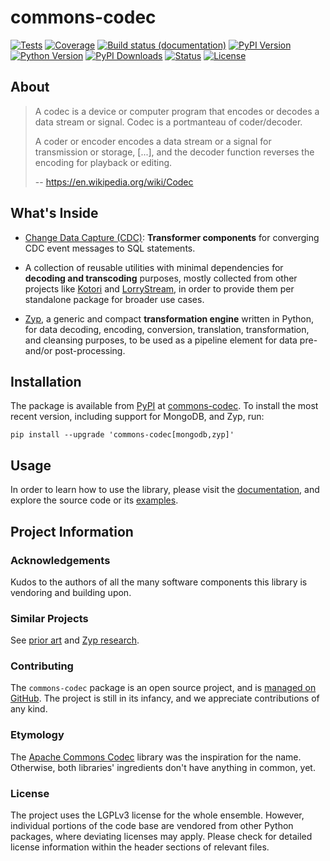 # commons-codec

[![Tests](https://github.com/daq-tools/commons-codec/actions/workflows/tests.yml/badge.svg)](https://github.com/daq-tools/commons-codec/actions/workflows/tests.yml)
[![Coverage](https://codecov.io/gh/daq-tools/commons-codec/branch/main/graph/badge.svg)](https://app.codecov.io/gh/daq-tools/commons-codec)
[![Build status (documentation)](https://readthedocs.org/projects/commons-codec/badge/)](https://cratedb.com/docs/commons-codec/)
[![PyPI Version](https://img.shields.io/pypi/v/commons-codec.svg)](https://pypi.org/project/commons-codec/)
[![Python Version](https://img.shields.io/pypi/pyversions/commons-codec.svg)](https://pypi.org/project/commons-codec/)
[![PyPI Downloads](https://pepy.tech/badge/commons-codec/month)](https://pepy.tech/project/commons-codec/)
[![Status](https://img.shields.io/pypi/status/commons-codec.svg)](https://pypi.org/project/commons-codec/)
[![License](https://img.shields.io/pypi/l/commons-codec.svg)](https://pypi.org/project/commons-codec/)

## About

> A codec is a device or computer program that encodes or decodes a data stream or signal.
> Codec is a portmanteau of coder/decoder.
>
> A coder or encoder encodes a data stream or a signal for transmission or storage,
> [...], and the decoder function reverses the encoding for playback or editing.
>
> -- https://en.wikipedia.org/wiki/Codec

## What's Inside
- [Change Data Capture (CDC)]: **Transformer components** for converging CDC event messages to
  SQL statements.

- A collection of reusable utilities with minimal dependencies for
  **decoding and transcoding** purposes, mostly collected from other projects like
  [Kotori](https://kotori.readthedocs.io/) and [LorryStream](https://lorrystream.readthedocs.io/),
  in order to provide them per standalone package for broader use cases.

- [Zyp], a generic and compact **transformation engine** written in Python, for data
  decoding, encoding, conversion, translation, transformation, and cleansing purposes,
  to be used as a pipeline element for data pre- and/or post-processing.

## Installation
The package is available from [PyPI] at [commons-codec].
To install the most recent version, including support for MongoDB, and Zyp, run:
```shell
pip install --upgrade 'commons-codec[mongodb,zyp]'
```

## Usage
In order to learn how to use the library, please visit the [documentation],
and explore the source code or its [examples].


## Project Information

### Acknowledgements
Kudos to the authors of all the many software components this library is
vendoring and building upon.

### Similar Projects
See [prior art] and [Zyp research].

### Contributing
The `commons-codec` package is an open source project, and is
[managed on GitHub]. The project is still in its infancy, and
we appreciate contributions of any kind.

### Etymology
The [Apache Commons Codec] library was the inspiration for the name. Otherwise,
both libraries' ingredients don't have anything in common, yet.

### License
The project uses the LGPLv3 license for the whole ensemble. However, individual
portions of the code base are vendored from other Python packages, where
deviating licenses may apply. Please check for detailed license information
within the header sections of relevant files.



[Apache Commons Codec]: https://commons.apache.org/proper/commons-codec/
[Change Data Capture (CDC)]: https://en.wikipedia.org/wiki/Change_data_capture
[commons-codec]: https://pypi.org/project/commons-codec/
[Zyp research]: https://commons-codec.readthedocs.io/zyp/research.html
[documentation]: https://commons-codec.readthedocs.io/
[examples]: https://github.com/daq-tools/commons-codec/tree/main/examples
[managed on GitHub]: https://github.com/daq-tools/commons-codec
[prior art]: https://commons-codec.readthedocs.io/prior-art.html
[PyPI]: https://pypi.org/
[Zyp]: https://commons-codec.readthedocs.io/zyp/
